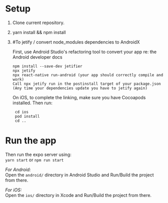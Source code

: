 # Setup

1.  Clone current repository.
2.  yarn install && npm install

3.  #To jetify / convert node_modules dependencies to AndroidX

    First, use Android Studio's refactoring tool to convert your app re: the Android developer docs

        npm install --save-dev jetifier
        npx jetify
        npx react-native run-android (your app should correctly compile and work)
        Call npx jetify run in the postinstall target of your package.json (Any time your dependencies update you have to jetify again)

    On iOS, to complete the linking, make sure you have Cocoapods installed. Then run:

         cd ios
         pod install
         cd ..

# Run the app

Then run the expo server using:  
`yarn start` or `npm run start`

_For Android:_  
Open the `android/` directory in Android Studio and Run/Build the project from there.

_For iOS:_  
Open the `ios/` directory in Xcode and Run/Build the project from there.
